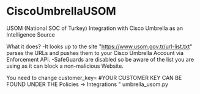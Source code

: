 # CiscoUmbrellaUSOM
USOM (National SOC of Turkey) Integration with Cisco Umbrella as an Intelligence Source

What it does?
-It looks up to the site "https://www.usom.gov.tr/url-list.txt" parses the URLs and pushes them to your Cisco Umbrella Account via Enforcement API.
-SafeGuards are disabled so be aware of the list you are using as it can block a non-malicious Website.

You need to change
customer_key= #YOUR CUSTOMER KEY CAN BE FOUND UNDER THE Policies -> Integrations " umbrella_usom.py
